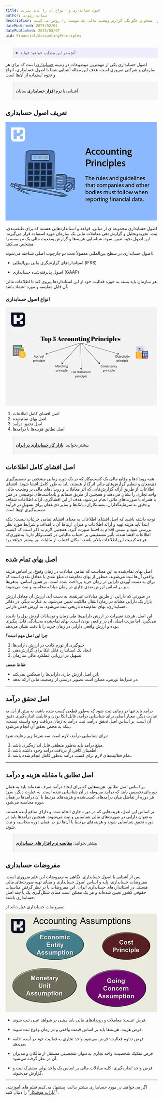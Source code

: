 ```yaml
---
title: اصول حسابداری و انواع آن را نام ببرید
author: سمانه رشوند
description: اصول حسابداری به مبانی، قواعد، طبقه بندی و گزارش نتایج و معاملات، عملیات مالی و رویدادهای دارای اثر مالی بر یک موسسه می پردازد. این اصول نحوه تعیین سود را مشخص و چگونگی گزارش وضعیت مالی یک موسسه را روشن می کنند.
dateModified: 2025/02/04
datePublished: 2023/03/07
uid: Financial/AccountingPrinciples
---
```

<blockquote style="background-color:#eeeefc; padding:0.5rem">

<details>
  <summary>آنچه در این مطلب خواهید خواند:</summary>
  <ul>
    <li>تعریف اصول حسابداری</li>
    <li>انواع اصول حسابداری</li>
    <li>اصل افشای کامل اطلاعات</li>
    <li>اصل بهای تمام شده</li>
    <li>اصل تحقق درآمد</li>
    <li>اصل تطابق یا مقابله هزینه و درآمد</li>
    <li>مفروضات حسابداری</li>
  </ul>
</details>

</blockquote>

اصول حسابداری یکی از مهمترین موضوعات در زمینه <a href="https://www.hooshkar.com/Wiki/Financial/WhatIsAccounting" target="_blank">حسابداری
</a> است که برای هر سازمان و شرکتی ضروری است. 
هدف این مقاله آشنایی شما با اصول حسابداری، انواع و نحوه استفاده از آن‌ها است.

<blockquote style="background-color:#f5f5f5; padding:0.5rem">
<p><strong>آشنایی با <a href="https://www.hooshkar.com/Software/Sayan/Module/Accounting" target="_blank">نرم افزار حسابداری</a> سایان</strong></p></blockquote>

## تعریف اصول حسابداری

![تعریف اصول حسابداری](./Images/AccountingPrinciples.webp)

اصول حسابداری مجموعه‌ای از مبانی، قواعد و استانداردهایی هستند که برای طبقه‌بندی، ثبت، تجزیه‌وتحلیل و گزارش‌دهی معاملات مالی یک سازمان مورد استفاده قرار می‌گیرند. این اصول نحوه تعیین سود، شناسایی هزینه‌ها و گزارش وضعیت مالی یک موسسه را مشخص می‌کنند.

اصول حسابداری در سطح بین‌المللی معمولاً تحت دو چارچوب اصلی شناخته می‌شوند:

- استانداردهای گزارشگری مالی بین‌المللی (IFRS)

- اصول پذیرفته‌شده حسابداری (GAAP)

هر سازمان باید بسته به حوزه فعالیت خود از این استانداردها پیروی کند تا اطلاعات مالی آن قابل مقایسه و مورد اعتماد باشد.

### انواع اصول حسابداری

![انواع اصول حسابداری](./Images/TopAccountingPrinciples.webp)

1.	اصل افشای کامل اطلاعات
2.	اصل بهای تمام‌شده
3.	اصل تحقق درآمد
4.	اصل تطابق هزینه‌ها با درآمدها


<blockquote style="background-color:#f5f5f5; padding:0.5rem">
<p><strong>بیشتر بخوانید: <a href="https://www.hooshkar.com/Wiki/Financial/AccountingJobMarketInIran" target="_blank">بازار کار حسابداری در ایران
</a></p></strong></blockquote>

## اصل افشای کامل اطلاعات
همه رویدادها و وقایع مالی یک کسب‌وکار که در یک دوره زمانی مشخص بر تصمیم‌گیری ذی‌نفعان و تنظیم گزارش‌های مالی اثرگذار هستند، باید به طور کامل افشا شوند.
افشای اطلاعات از طریق ارائه گزارش‌هایی که اثر معاملات و رویدادهای مالی بر وضعیت مالی واحد تجاری را نشان می‌دهند و همچنین از طریق ضمائم و یادداشت‌های توضیحی در متن یا همراه با صورت‌های مالی انجام می‌شود. هدف از این افشاگری، ارائه اطلاعات شفاف و دقیق به سرمایه‌گذاران، بستانکاران، بانک‌ها و سایر ذی‌نفعان برای تسهیل در فرآیند تصمیم‌گیری آن‌ها است.

توجه داشته باشید که اصل افشای اطلاعات به معنای افشای تمامی جزئیات نیست؛ بلکه ابتدا باید هزینه تهیه و ارائه اطلاعات و میزان ارتباط آن با اهداف و شرایط مورد نظر بررسی شود و سپس اقدام به افشا صورت گیرد. همچنین لازم به ذکر است که کیفیت اطلاعات افشا شده، تأثیر مستقیمی بر اجتناب مالیاتی در کسب‌وکار دارد؛ به‌طوری‌که هرچه کیفیت این اطلاعات بالاتر باشد، امکان اجتناب از مالیات نیز بیشتر خواهد بود.

---

## اصل بهای تمام شده

اصل بهای تمام‌شده به این معناست که تمامی مبادلات در زمان وقوع، بر اساس هزینه واقعی آن‌ها ثبت می‌شوند. منظور از بهای تمام‌شده، مبلغ نقدی یا معادل نقدی است که برای به دست آوردن دارایی در زمان خرید پرداخت شده است. بر همین اساس، بدهی‌ها نیز بر اساس ارزش نقدی جاری در زمان مبادله محاسبه و ثبت می‌شوند.

در صورتی که دارایی از طریق مبادلات غیرنقدی به دست آید، ارزش آن معادل ارزش بازار یک دارایی مشابه در زمان انتقال مالکیت تعیین می‌شود. به عبارت دیگر، در دفاتر حسابداری، بهای تمام‌شده تاریخی ثبت می‌شود، نه ارزش فعلی دارایی.

این اصل، هرچند تغییرات در ارزش دارایی‌ها طی زمان و نوسانات ارزش پول را نادیده می‌گیرد، اما مزیت اصلی آن در واقعی بودن است. بهای تمام‌شده به‌سادگی قابل پیگیری بوده و ارزش واقعی دارایی در زمان خرید را با دقت نشان می‌دهد.

**چرا این اصل مهم است؟**

1. جلوگیری از تورم کاذب در ارزش دارایی‌ها
2. ایجاد یک استاندارد قابل اتکا برای گزارش‌دهی
3. تسهیل در ارزیابی عملکرد مالی سازمان

**نقاط ضعف:**

- این اصل ارزش جاری دارایی‌ها را منعکس نمی‌کند.
- در شرایط تورمی، ممکن است تصویر درستی از وضعیت مالی ارائه ندهد.

---

## اصل تحقق درآمد

درآمد باید تنها در زمانی ثبت شود که به‌طور قطعی کسب شده باشد، نه پیش از آن. به عبارت دیگر، معیار اصلی برای شناسایی درآمد، قابل اتکا بودن و قابلیت اندازه‌گیری دقیق آن است. بر اساس اصل تحقق درآمد، ثبت درآمد به زمان دریافت وجه وابسته نیست، بلکه به محض تحقق آن انجام می‌شود.

برای شناسایی درآمد، لازم است سه شرط زیر رعایت شود:

1.	مبلغ درآمد باید به‌طور منطقی قابل اندازه‌گیری باشد.
2.	اطمینان کافی از دریافت درآمد وجود داشته باشد.
3.	تمام فعالیت‌های لازم برای کسب درآمد به‌طور کامل انجام شده باشد.

---

## اصل تطابق یا مقابله هزینه و درآمد

بر اساس اصل تطابق، هزینه‌هایی که برای ایجاد درآمد صرف شده‌اند باید به همان دوره‌ای تخصیص یابند که درآمد مربوطه در آن شناسایی شده است. به عبارت دیگر، سود هر دوره از تفاضل میان درآمدهای کسب‌شده و هزینه‌های مرتبط با آن درآمدها در همان دوره محاسبه می‌شود.

بر اساس این اصل، هزینه‌هایی که در دوره جاری انجام شده و دارای منافع آینده هستند، به‌عنوان دارایی در صورت‌های مالی شناسایی و ثبت می‌شوند.
 همچنین درآمدها باید در دوره تحقق شناسایی شوند و هزینه‌های مرتبط با آن‌ها نیز در همان دوره محاسبه و ثبت شوند.

<blockquote style="background-color:#f5f5f5; padding:0.5rem">
<p><strong>بیشتر بخوانید: <a href="https://www.hooshkar.com/Wiki/Financial/ComparisonFinancialSoftware" target="_blank">مقایسه نرم افزار های حسابداری
</a></p></strong></blockquote>

## مفروضات حسابداری

پس از آشنایی با اصول حسابداری، نگاهی به مفروضات این علم ضروری است. مفروضات حسابداری، پایه و اساس اصول حسابداری و مبنای تهیه صورت‌های مالی هستند. در استانداردهای حسابداری ایران، این مفروضات با در نظر گرفتن مناسبات حقوقی کشور تعیین شده‌اند و هر یک ممکن است مبنای شکل‌گیری یک یا چند اصل حسابداری باشند.

مفروضات حسابداری عبارت‌اند از:

![مفروضات حسابداری](./Images/AccountingAssumptions.webp)

-	فرض عینیت: معاملات و رویدادهای مالی باید مبتنی بر شواهد عینی ثبت شوند.

-	فرض هزینه: هزینه‌ها باید بر اساس قیمت واقعی و در زمان وقوع ثبت شوند.

-	فرض تداوم فعالیت: فرض می‌شود واحد تجاری به فعالیت خود در آینده ادامه می‌دهد.

-	فرض تفکیک شخصیت: واحد تجاری به‌عنوان شخصیتی مستقل از مالکان و مدیران آن در نظر گرفته می‌شود.

-	فرض واحد اندازه‌گیری: کلیه مبادلات مالی بر اساس یک واحد پولی مشترک ثبت و گزارش می‌شوند.

---
اگر می‌خواهید در مورد حسابداری بیشتر بدانید، پیشنهاد می‌کنیم فیلم های آموزشی "<a href="https://www.aparat.com/Hooshkar_Pardaz" target="_blank">آپارات هوشکار</a>" را دنبال کنید.